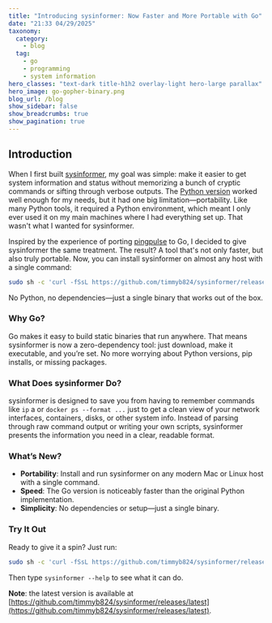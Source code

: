 ```yaml
---
title: "Introducing sysinformer: Now Faster and More Portable with Go"
date: "21:33 04/29/2025"
taxonomy:
  category:
    - blog
  tag:
    - go
    - programming
    - system information
hero_classes: "text-dark title-h1h2 overlay-light hero-large parallax"
hero_image: go-gopher-binary.png
blog_url: /blog
show_sidebar: false
show_breadcrumbs: true
show_pagination: true
---
```


## Introduction

When I first built [sysinformer](https://github.com/timmyb824/sysinformer), my goal was simple: make it easier to get system information and status without memorizing a bunch of cryptic commands or sifting through verbose outputs. The [Python version](https://github.com/timmyb824/python-sysinformer) worked well enough for my needs, but it had one big limitation—portability. Like many Python tools, it required a Python environment, which meant I only ever used it on my main machines where I had everything set up. That wasn't what I wanted for sysinformer.

Inspired by the experience of porting [pingpulse](https://github.com/timmyb824/pingpulse) to Go, I decided to give sysinformer the same treatment. The result? A tool that's not only faster, but also truly portable. Now, you can install sysinformer on almost any host with a single command:

```sh
sudo sh -c 'curl -fSsL https://github.com/timmyb824/sysinformer/releases/download/v1.0.7/sysinformer-linux-amd64 -o /usr/local/bin/sysinformer && chmod +x /usr/local/bin/sysinformer'
```

No Python, no dependencies—just a single binary that works out of the box.

### Why Go?

Go makes it easy to build static binaries that run anywhere. That means sysinformer is now a zero-dependency tool: just download, make it executable, and you’re set. No more worrying about Python versions, pip installs, or missing packages.

### What Does sysinformer Do?

sysinformer is designed to save you from having to remember commands like `ip` a or `docker ps --format ...` just to get a clean view of your network interfaces, containers, disks, or other system info. Instead of parsing through raw command output or writing your own scripts, sysinformer presents the information you need in a clear, readable format.

### What’s New?

- **Portability**: Install and run sysinformer on any modern Mac or Linux host with a single command.
- **Speed**: The Go version is noticeably faster than the original Python implementation.
- **Simplicity**: No dependencies or setup—just a single binary.

### Try It Out

Ready to give it a spin? Just run:

```sh
sudo sh -c 'curl -fSsL https://github.com/timmyb824/sysinformer/releases/download/v1.0.7/sysinformer-linux-amd64 -o /usr/local/bin/sysinformer && chmod +x /usr/local/bin/sysinformer'
```

Then type `sysinformer --help` to see what it can do.

**Note**: the latest version is available at [https://github.com/timmyb824/sysinformer/releases/latest](https://github.com/timmyb824/sysinformer/releases/latest).
